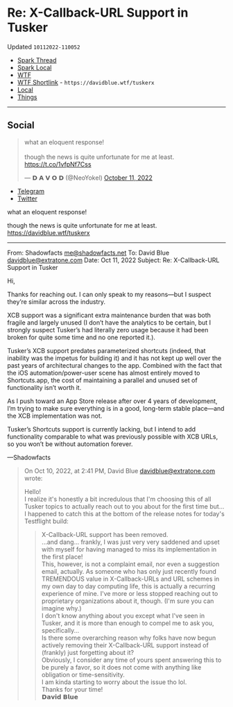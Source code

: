 # Re: X-Callback-URL Support in Tusker
Updated `10112022-110052`

- [Spark Thread](https://app.sparkmailapp.com/web-share/TLxvNNFPztMiSCEHi7URSOLg2SnkQLwe2px7fGI6)
- [Spark Local](readdle-spark://bl=QTphc3BoYWx0YXBvc3RsZUBpY2xvdWQuY29tO0lEOjczRDdCMzQ5LUMxQkUtNEE3%0D%0AQi04OEYwLTM4MTRDMkFCM0NBOEBzaGFkb3dmYWN0cy5uZXQ7MTI0MDYxOTgwMA%3D%3D)
- [WTF](https://davidblue.wtf/drafts/575B0F29-5C7E-4214-AF56-B41D1C3F36FD.html)
- [WTF Shortlink](https://davidblue.wtf/tuskerx) - `https://davidblue.wtf/tuskerx`
- [Local](shareddocuments:///private/var/mobile/Library/Mobile%20Documents/com~apple~CloudDocs/Written/575B0F29-5C7E-4214-AF56-B41D1C3F36FD.md)
- [Things](things:///show?id=3creemTz4FKmzLfnsCtFtZ)

---

## Social

<script async="" src="https://telegram.org/js/telegram-widget.js?1" data-telegram-post="extratone/12963" data-width="100%"></script>

<blockquote class="twitter-tweet"><p lang="en" dir="ltr">what an eloquent response!<br><br>though the news is quite unfortunate for me at least. <a href="https://t.co/1vfpNf7Css">https://t.co/1vfpNf7Css</a></p>&mdash; 𝗗 𝗔 𝗩 𝗢 𝗗 (@NeoYokel) <a href="https://twitter.com/NeoYokel/status/1579864906639478784?ref_src=twsrc%5Etfw">October 11, 2022</a></blockquote> <script async src="https://platform.twitter.com/widgets.js" charset="utf-8"></script>

- [Telegram](https://t.me/extratone/12963)
- [Twitter](https://twitter.com/NeoYokel/status/1579864906639478784)

what an eloquent response!

though the news is quite unfortunate for me at least. https://davidblue.wtf/tuskerx

---

From: Shadowfacts <me@shadowfacts.net>
To: David Blue <davidblue@extratone.com>
Date: Oct 11, 2022
Subject: Re: X-Callback-URL Support in Tusker

Hi,

Thanks for reaching out. I can only speak to my reasons—but I suspect they’re similar across the industry.

XCB support was a significant extra maintenance burden that was both fragile and largely unused (I don’t have the analytics to be certain, but I strongly suspect Tusker’s had literally zero usage because it had been broken for quite some time and no one reported it.).

Tusker’s XCB support predates parameterized shortcuts (indeed, that inability was the impetus for building it) and it has not kept up well over the past years of architectural changes to the app. Combined with the fact that the iOS automation/power-user scene has almost entirely moved to Shortcuts.app, the cost of maintaining a parallel and unused set of functionality isn’t worth it.

As I push toward an App Store release after over 4 years of development, I’m trying to make sure everything is in a good, long-term stable place—and the XCB implementation was not.

Tusker’s Shortcuts support is currently lacking, but I intend to add functionality comparable to what was previously possible with XCB URLs, so you won’t be without automation forever.

—Shadowfacts

> On Oct 10, 2022, at 2:41 PM, David Blue <davidblue@extratone.com> wrote:  
>
> Hello!  
> I realize it's honestly a bit incredulous that I'm choosing this of all Tusker topics to actually reach out to you about for the first time but...  
> I happened to catch this at the bottom of the release notes for today's Testflight build:  
> > X-Callback-URL support has been removed.  
> ...and dang... frankly, I was just very very saddened and upset with myself for having managed to miss its implementation in the first place!  
> This, however, is not a complaint email, nor even a suggestion email, actually. As someone who has only just recently found TREMENDOUS value in X-Callback-URLs and URL schemes in my own day to day computing life, this is actually a recurring experience of mine. I've more or less stopped reaching out to proprietary organizations about it, though. (I'm sure you can imagine why.)  
> I don't know anything about you except what I've seen in Tusker, and it is more than enough to compel me to ask you, specifically...  
> Is there some overarching reason why folks have now begun actively removing their X-Callback-URL support instead of (frankly) just forgetting about it?  
> Obviously, I consider any time of yours spent answering this to be purely a favor, so it does not come with anything like obligation or time-sensitivity.  
> I am kinda starting to worry about the issue tho lol.  
> Thanks for your time!  
> 𝗗𝗮𝘃𝗶𝗱 𝗕𝗹𝘂𝗲  